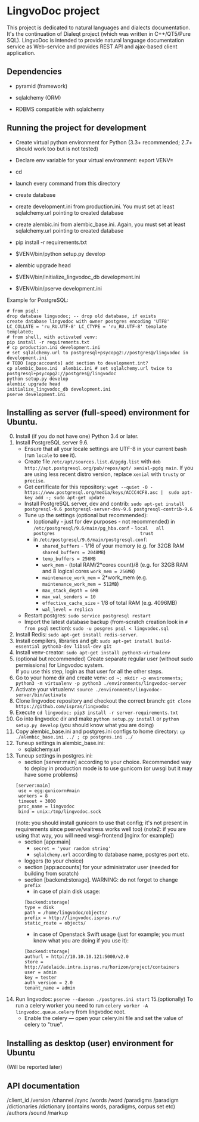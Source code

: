 LingvoDoc project
==================

This project is dedicated to natural languages and dialects documentation. It's the continuation of Dialeqt project
(which was written in C++/QT5/Pure SQL).
LingvoDoc is intended to provide natural language documentation service as Web-service and provides REST API and
ajax-based client application.


Dependencies
---------------

- pyramid (framework)

- sqlalchemy (ORM)

- RDBMS compatible with sqlalchemy


Running the project for development
---------------

- Create virtual python environment for Python (3.3+ recommended; 2.7+ should work too but is not tested)

- Declare env variable for your virtual environment: export VENV=<path to your virtual environment>

- cd <directory containing this file>

- launch every command from this directory

- create database

- create development.ini from production.ini. You must set at least sqlalchemy.url pointing to
  created database

- create alembic.ini from alembic_base.ini. Again, you must set at least sqlalchemy.url pointing to
  created database
  
- pip install -r requirements.txt

- $VENV/bin/python setup.py develop

- alembic upgrade head

- $VENV/bin/initialize_lingvodoc_db development.ini

- $VENV/bin/pserve development.ini

Example for PostgreSQL:

```
# from psql:
drop database lingvodoc; -- drop old database, if exists
create database lingvodoc with owner postgres encoding 'UTF8' LC_COLLATE = 'ru_RU.UTF-8' LC_CTYPE = 'ru_RU.UTF-8' template template0;
# from shell, with activated venv:
pip install -r requirements.txt
# cp production.ini development.ini 
# set sqlalchemy.url to postgresql+psycopg2://postgres@/lingvodoc in development.ini
# TODO [app:accounts] add section to development.int?
cp alembic_base.ini  alembic.ini # set sqlalchemy.url twice to postgresql+psycopg2://postgres@/lingvodoc
python setup.py develop
alembic upgrade head
initialize_lingvodoc_db development.ini
pserve development.ini

```

Installing as server (full-speed) environment for Ubuntu.
---------------

0. Install (if you do not have one) Python 3.4 or later.
1. Install PostgreSQL server 9.6. 
    * Ensure that all your locale settings are UTF-8 in your current bash (run `locale` to see it).
    * Create file `/etc/apt/sources.list.d/pgdg.list` with `deb http://apt.postgresql.org/pub/repos/apt/ xenial-pgdg main`. 
If you are using less recent distro version, replace `xenial` with `trusty` or `precise`. 
    * Get certificate for this repository: `wget --quiet -O - https://www.postgresql.org/media/keys/ACCC4CF8.asc | 
                                              sudo apt-key add -; sudo apt-get update`
    * Install PostgreSQL server, dev and contrib: `sudo apt-get install postgresql-9.6 postgresql-server-dev-9.6 postgresql-contrib-9.6`
    * Tune up the settings (optional but recommended):
         + (optionally - just for dev purposes - not recommended) in `/etc/postgresql/9.6/main/pg_hba.conf` - `local   all             postgres                                trust`
         + in `/etc/postgresql/9.6/main/postgresql.conf`:
             * `shared_buffers` - 1/16 of your memory (e.g. for 32GB RAM `shared_buffers = 2048MB`)
             * `temp_buffers = 256MB`
             * `work_mem` - (total RAM/2*cores count)/8 (e.g. for 32GB RAM and 8 logical cores `work_mem = 256MB`)
             * `maintenance_work_mem` = 2*work_mem (e.g. `maintenance_work_mem = 512MB`)
             * `max_stack_depth = 6MB`
             * `max_wal_senders = 10`
             * `effective_cache_size` - 1/8 of total RAM (e.g. 4096MB)
             * `wal_level = replica`
     * Restart postgres: `sudo service postgresql restart`
     * Import the latest database backup (from-scratch creation look in `# from psql` section): `sudo -u posgres psql < lingvodoc.sql`
2. Install Redis: `sudo apt-get install redis-server`.
3. Install compilers, libraries and git: `sudo apt-get install build-essential python3-dev libssl-dev git`
4. Install venv-creator: `sudo apt-get install python3-virtualenv`
5. (optional but recommended) Create separate regular user (without sudo permissions) for Lingvodoc system.       
If you use this step, login as that user for all the other steps.
6. Go to your home dir and create venv: 
`cd ~; mkdir -p environments; python3 -m virtualenv -p python3 ./environments/lingvodoc-server`
7. Activate your virtualenv: `source ./environments/lingvodoc-server/bin/activate`
8. Clone lingvodoc repository and checkout the correct branch: `git clone https://github.com/ispras/lingvodoc`
9. Execute `cd lingvodoc; pip3 install -r server-requirements.txt`
10. Go into lingvodoc dir and make `python setup.py install` or `python setup.py develop` (you should know what you are doing)
11. Copy alembic_base.ini and postgres.ini configs to home directory: `cp ./alembic_base.ini ../ ; cp postgres.ini ../`
12. Tuneup settings in alembic_base.ini:
    * sqlalchemy.url
13. Tuneup settings in postgres.ini:
    * section [server:main] according to your choice. Recommended way to deploy in production mode is to use gunicorn (or uwsgi but it may have some problems)
    ```
    [server:main]
     use = egg:gunicorn#main
     workers = 8
     timeout = 3000
     proc_name = lingvodoc
     bind = unix:/tmp/lingvodoc.sock
     ``` 
     (note: you should install gunicorn to use that config; it's not present in requirements since pserve/waitress works well too)
     (note2: if you are using that way, you will need wsgi-frontend [nginx for example])
    * section [app:main] 
      - `secret = 'your random string'`
      - `sqlalchemy.url` according to database name, postgres port etc. 
    * loggers (to your choice)
    * section [app:accounts] for your administrator user (needed for building from scratch)
    * section [backend:storage]. WARNING: do not forget to change `prefix`
      - in case of plain disk usage:
      ```
      [backend:storage]
      type = disk
      path = /home/lingvodoc/objects/
      prefix = http://lingvodoc.ispras.ru/
      static_route = objects/
      ```
      - in case of Openstack Swift usage (just for example; you must know what you are doing if you use it):
      ```
      [backend:storage]
      authurl = http://10.10.10.121:5000/v2.0
      store = http://adelaide.intra.ispras.ru/horizon/project/containers
      user = admin
      key = tester
      auth_version = 2.0
      tenant_name = admin
      ```
14. Run lingvodoc: `pserve --daemon ./postgres.ini start`
15.(optionally) To run a celery worker you need to run `celery worker -A lingvodoc.queue.celery` from lingvodoc root.
    * Enable the celery — open your celery.ini file and set the value of celery to "true".
             
Installing as desktop (user) environment for Ubuntu
---------------
(Will be reported later)


API documentation
---------------

/client_id
/version
/channel
/sync
/words
/word
/paradigms
/paradigm
/dictionaries
/dictionary (contains words, paradigms, corpus set etc)
/authors
/sound
/markup
